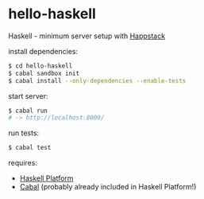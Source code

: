# hello-haskell

Haskell - minimum server setup with [Happstack](http://happstack.com/docs/crashcourse/index.html)

install dependencies:
```sh
$ cd hello-haskell
$ cabal sandbox init
$ cabal install --only-dependencies --enable-tests
```

start server:
```sh
$ cabal run
# -> http://localhost:8000/
```

run tests:
```sh
$ cabal test
```
requires:

* [Haskell Platform](https://www.haskell.org/platform/)
* [Cabal](https://www.haskell.org/cabal/) (probably already included in Haskell Platform!)